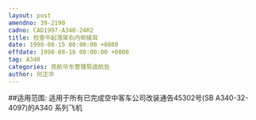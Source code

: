 ```yaml
---
layout: post
amendno: 39-2190
cadno: CAD1997-A340-24R2
title: 检查中起落架右内侧接耳
date: 1998-08-15 00:00:00 +0800
effdate: 1998-08-16 00:00:00 +0800
tag: A340
categories: 民航华东管理局适航处
author: 何正华
---
```


##适用范围:
适用于所有已完成空中客车公司改装通告45302号(SB A340-32-4097)的A340 系列飞机

